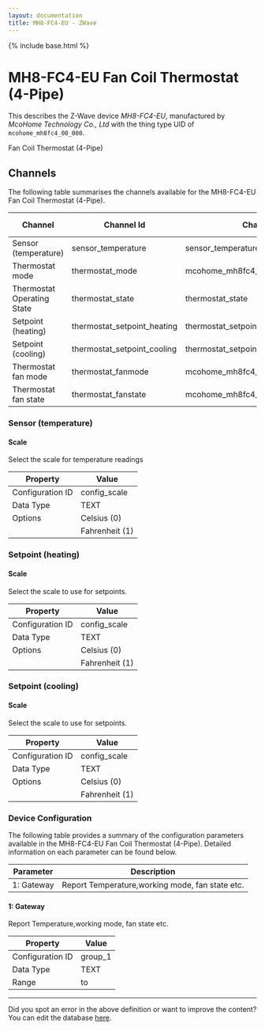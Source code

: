 ```yaml
---
layout: documentation
title: MH8-FC4-EU - ZWave
---
```


{% include base.html %}

# MH8-FC4-EU Fan Coil Thermostat (4-Pipe)

This describes the Z-Wave device *MH8-FC4-EU*, manufactured by *McoHome Technology Co., Ltd* with the thing type UID of ```mcohome_mh8fc4_00_000```. 

Fan Coil Thermostat (4-Pipe)


## Channels
The following table summarises the channels available for the MH8-FC4-EU Fan Coil Thermostat (4-Pipe).

| Channel | Channel Id | Channel Type UID | Category | Item Type |
|---------|------------|------------------|----------|-----------|
| Sensor (temperature) | sensor_temperature | sensor_temperature | Temperature | Number |
| Thermostat mode | thermostat_mode | mcohome_mh8fc4_00_000_thermostat_mode | Temperature | Number |
| Thermostat Operating State | thermostat_state | thermostat_state | Temperature | Number |
| Setpoint (heating) | thermostat_setpoint_heating | thermostat_setpoint | Temperature | Number |
| Setpoint (cooling) | thermostat_setpoint_cooling | thermostat_setpoint | Temperature | Number |
| Thermostat fan mode | thermostat_fanmode | mcohome_mh8fc4_00_000_thermostat_fanmode | Temperature | Number |
| Thermostat fan state | thermostat_fanstate | mcohome_mh8fc4_00_000_thermostat_fanstate | Temperature | Number |


### Sensor (temperature)

#### Scale

Select the scale for temperature readings


| Property         | Value    |
|------------------|----------|
| Configuration ID | config_scale |
| Data Type        | TEXT || Default Value | 0 |
| Options | Celsius (0) |
|  | Fahrenheit (1) |


### Setpoint (heating)

#### Scale

Select the scale to use for setpoints.


| Property         | Value    |
|------------------|----------|
| Configuration ID | config_scale |
| Data Type        | TEXT || Default Value | 0 |
| Options | Celsius (0) |
|  | Fahrenheit (1) |


### Setpoint (cooling)

#### Scale

Select the scale to use for setpoints.


| Property         | Value    |
|------------------|----------|
| Configuration ID | config_scale |
| Data Type        | TEXT || Default Value | 0 |
| Options | Celsius (0) |
|  | Fahrenheit (1) |


### Device Configuration
The following table provides a summary of the configuration parameters available in the MH8-FC4-EU Fan Coil Thermostat (4-Pipe).
Detailed information on each parameter can be found below.

| Parameter   | Description |
|-------------|-------------|
| 1: Gateway | Report Temperature,working mode, fan state etc. |


#### 1: Gateway

Report Temperature,working mode, fan state etc.


| Property         | Value    |
|------------------|----------|
| Configuration ID | group_1 |
| Data Type        | TEXT |
| Range |  to  |


---

Did you spot an error in the above definition or want to improve the content?
You can edit the database [here](http://www.cd-jackson.com/index.php/zwave/zwave-device-database/zwave-device-list/devicesummary/644).
